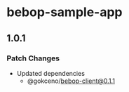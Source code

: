 # bebop-sample-app

## 1.0.1

### Patch Changes

- Updated dependencies
  - @gokceno/bebop-client@0.1.1
